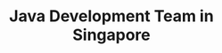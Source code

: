---
title: Java Development Team in Singapore
permalink: /landings/java-developer-singapore
technology: Java
location: Singapore
---